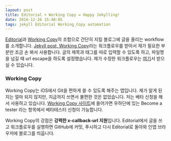 ```yaml
---
layout: post
title: Editorial + Working Copy = Happy Jekylling!
date: 2016-12-26 15:48:05
tags: jekyll Editorial Working_Copy automation
---
```


[Editorial][9973-0001]과 [Working Copy][9973-0002]의 조합으로 간단히 지킬 블로그에 글을 올리는 workflow를 소개합니다. [Jekyll post, Working Copy](http://www.editorial-workflows.com/workflow/5840155936030720/z-TQpsDmcW4 "Editorial Workflow — Jekyll post, Working Copy")라는 워크플로우를 받아서 제가 필요한 부분만 조금 손 봐서 사용합니다. 글의 제목과 태그를 따로 입력할 수 있도록 하고, 파일명을 넘길 때 url escape을 하도록 설정했습니다. 제가 수정한 워크플로우는 [여기][rev]서 받으실 수 있습니다.

### Working Copy

Working Copy는 iOS에서 Git을 편하게 쓸 수 있도록 해주는 앱입니다. 제가 알게 된 지는 얼마 되지 않지만, 지금까지 쓰면서 불편한 것은 없었습니다. 저는 베타 신청을 해서 사용하고 있습니다. [Working Copy 사이트][9973-0002]에 들어가면 우하단에 있는 Become a tester 라는 항목에서 베타테스터 신청이 가능합니다.

Working Copy의 강점은 **강력한 x-callback-url 지원**입니다. Editorial에서 글을 쓰고 워크플로우를 실행하면 GitHub에 커밋, 푸시하고 다시 Editorial로 돌아와 인앱 브라우저에 블로그를 띄웁니다.


[9973-0001]: http://www.software-editorial.com/
[9973-0002]: https://workingcopyapp.com/
[rev]: http://www.editorial-workflows.com/workflow/5844142873640960/Kuxw-eSS9a4

